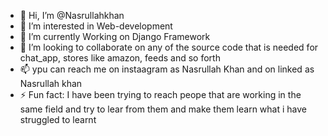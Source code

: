 - 👋 Hi, I’m @Nasrullahkhan
- 👀 I’m interested in Web-development
- 🌱 I’m currently Working on Django Framework
- 💞️ I’m looking to collaborate on any of the source code that is needed for chat_app, stores like amazon, feeds and so forth
- 📫 ypu can reach me on instaagram as Nasrullah Khan and on linked as Nasrullah khan
- ⚡ Fun fact: I have been trying to reach peope that are working in the same field and try to lear from them and make them learn what i have struggled to learnt

<!---
Nasru/Nasrullahkhan is a ✨ special ✨ repository because its `README.md` (this file) appears on your GitHub profile.
You can click the Preview link to take a look at your changes.
--->
